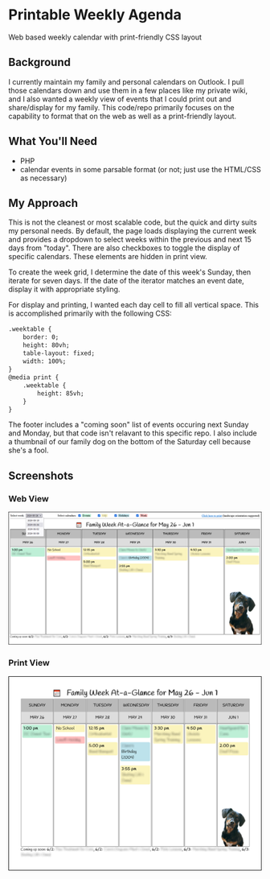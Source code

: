 # Printable Weekly Agenda
Web based weekly calendar with print-friendly CSS layout

## Background
I currently maintain my family and personal calendars on Outlook. I pull those calendars down and use them in a few places like my private wiki, and I also wanted a weekly view of events that I could print out and share/display for my family.  This code/repo primarily focuses on the capability to format that on the web as well as a print-friendly layout.

## What You'll Need
- PHP
- calendar events in some parsable format (or not; just use the HTML/CSS as necessary)

## My Approach
This is not the cleanest or most scalable code, but the quick and dirty suits my personal needs. By default, the page loads displaying the current week and provides a dropdown to select weeks within the previous and next 15 days from "today".  There are also checkboxes to toggle the display of specific calendars.  These elements are hidden in print view.

To create the week grid, I determine the date of this week's Sunday, then iterate for seven days.  If the date of the iterator matches an event date, display it with appropriate styling.

For display and printing, I wanted each day cell to fill all vertical space.  This is accomplished primarily with the following CSS:
```
.weektable {
    border: 0;
    height: 80vh;
    table-layout: fixed;
    width: 100%;
}
@media print {
    .weektable {
        height: 85vh;
    }
}
```

The footer includes a "coming soon" list of events occuring next Sunday and Monday, but that code isn't relavant to this specific repo.  I also include a thumbnail of our family dog on the bottom of the Saturday cell because she's a fool.

## Screenshots

### Web View
![web view](screenshots/weekly-web.png "web view")

### Print View
![print view](screenshots/weekly-print.png "print view")
